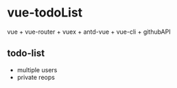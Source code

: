 # vue-todoList
vue + vue-router + vuex + antd-vue + vue-cli + githubAPI

## todo-list
- multiple users
- private reops

